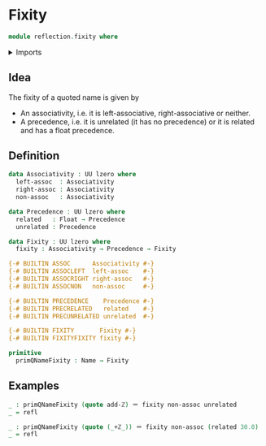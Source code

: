 # Fixity

```agda
module reflection.fixity where
```

<details><summary>Imports</summary>

```agda
open import elementary-number-theory.addition-integers

open import foundation.floats
open import foundation.identity-types
open import foundation.universe-levels

open import reflection.names
```

</details>

## Idea

The fixity of a quoted name is given by

- An associativity, i.e. it is left-associative, right-associative or neither.
- A precedence, i.e. it is unrelated (it has no precedence) or it is related and
  has a float precedence.

## Definition

```agda
data Associativity : UU lzero where
  left-assoc  : Associativity
  right-assoc : Associativity
  non-assoc   : Associativity

data Precedence : UU lzero where
  related   : Float → Precedence
  unrelated : Precedence

data Fixity : UU lzero where
  fixity : Associativity → Precedence → Fixity

{-# BUILTIN ASSOC      Associativity #-}
{-# BUILTIN ASSOCLEFT  left-assoc    #-}
{-# BUILTIN ASSOCRIGHT right-assoc   #-}
{-# BUILTIN ASSOCNON   non-assoc     #-}

{-# BUILTIN PRECEDENCE    Precedence #-}
{-# BUILTIN PRECRELATED   related    #-}
{-# BUILTIN PRECUNRELATED unrelated  #-}

{-# BUILTIN FIXITY       Fixity #-}
{-# BUILTIN FIXITYFIXITY fixity #-}

primitive
  primQNameFixity : Name → Fixity
```

## Examples

```agda
_ : primQNameFixity (quote add-ℤ) ＝ fixity non-assoc unrelated
_ = refl

_ : primQNameFixity (quote (_+ℤ_)) ＝ fixity non-assoc (related 30.0)
_ = refl
```
